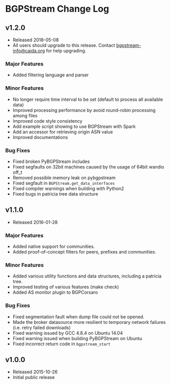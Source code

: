 BGPStream Change Log
====================

v1.2.0
------
 - Released 2018-05-08
 - All users should upgrade to this release. Contact bgpstream-info@caida.org
	for help upgrading.

### Major Features
 - Added filtering language and parser

### Minor Features
 - No longer require time interval to be set (default to process all available data)
 - Improved processing performance by avoid round-robin processing among files
 - Improved code style consistency
 - Add example script showing to use BGPStream with Spark
 - Add an accessor for retrieving origin ASN value
 - Improved documentations

### Bug Fixes
 - Fixed broken PyBGPStream includes
 - Fixed segfaults on 32bit machines caused by the usage of 64bit wandio off_t
 - Removed possible memory leak on pybgpstream
 - Fixed segfault in `BGPStream.get_data_interfaces`
 - Fixed compiler warnings when building with Python2
 - Fixed bugs in patricia tree data structure



v1.1.0
------
 - Released 2016-01-28

### Major Features
 - Added native support for communities.
 - Added proof-of-concept filters for peers, prefixes and communities.

### Minor Features
 - Added various utility functions and data structures, including a patricia tree.
 - Improved testing of various features (make check)
 - Added AS monitor plugin to BGPCorsaro

### Bug Fixes
 - Fixed segmentation fault when dump file could not be opened.
 - Made the broker datasource more resilient to temporary network failures
   (i.e. retry failed downloads)
 - Fixed warning issued by GCC 4.8.4 on Ubuntu 14.04
 - Fixed warning issued when building PyBGPStream on Ubuntu
 - Fixed incorrect return code in `bgpstream_start`

v1.0.0
------
 - Released 2015-10-26
 - Initial public release
